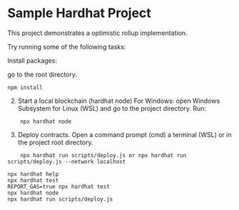 # Sample Hardhat Project

This project demonstrates a optimistic rollup implementation.

Try running some of the following tasks:

Install packages:

go to the root directory.
```shell
npm install    
```
2. Start a local blockchain (hardhat node)
For Windows: open Windows Subsystem for Linux (WSL) and go to the project directory.
Run:
```shell
    npx hardhat node
```
3. Deploy contracts.
Open a command prompt (cmd) a terminal (WSL) or in the project root directory.
```shell
    npx hardhat run scripts/deploy.js or npx hardhat run scripts/deploy.js --network localhost
```


```shell
npx hardhat help
npx hardhat test
REPORT_GAS=true npx hardhat test
npx hardhat node
npx hardhat run scripts/deploy.js
```
